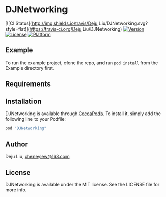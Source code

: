 # DJNetworking

[![CI Status](http://img.shields.io/travis/Deju Liu/DJNetworking.svg?style=flat)](https://travis-ci.org/Deju Liu/DJNetworking)
[![Version](https://img.shields.io/cocoapods/v/DJNetworking.svg?style=flat)](http://cocoapods.org/pods/DJNetworking)
[![License](https://img.shields.io/cocoapods/l/DJNetworking.svg?style=flat)](http://cocoapods.org/pods/DJNetworking)
[![Platform](https://img.shields.io/cocoapods/p/DJNetworking.svg?style=flat)](http://cocoapods.org/pods/DJNetworking)

## Example

To run the example project, clone the repo, and run `pod install` from the Example directory first.

## Requirements

## Installation

DJNetworking is available through [CocoaPods](http://cocoapods.org). To install
it, simply add the following line to your Podfile:

```ruby
pod "DJNetworking"
```

## Author

Deju Liu, cheneylew@163.com

## License

DJNetworking is available under the MIT license. See the LICENSE file for more info.
